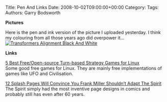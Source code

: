 Title: Pen And Links
Date: 2008-10-02T09:00:00+00:00
Category: 
Tags: 
Authors: Garry Bodsworth

**Pictures**

Here is the pen and ink version of the picture I uploaded yesterday. I think my colouring from all those years ago did overpower it&#8230;  
<a href="http://www.flickr.com/photos/30985632@N05/2907455893/" class="flickr-image" target="_blank" title="Transformers Alignment Black And White"><img src="http://farm4.static.flickr.com/3128/2907455893_172cd939e5.jpg" alt="Transformers Alignment Black And White" /></a>

**Links**

[5 Best Free/Open-source Turn-based Strategy Games for Linux][1]  
Some good free games for Linux. They are mainly free implementations of games like UFO and Civilisation.

[12 Splash Pages Will Convince You Frank Miller Shouldn&#8217;t Adapt The Spirit][2]  
The Spirit simply had the most inventive page designs in comics and probably still has even after 60 years.

 [1]: http://www.junauza.com/2008/09/5-best-freeopen-source-turn-based.html
 [2]: http://io9.com/5057390/12-splash-pages-will-convince-you-frank-miller-shouldnt-adapt-the-spirit